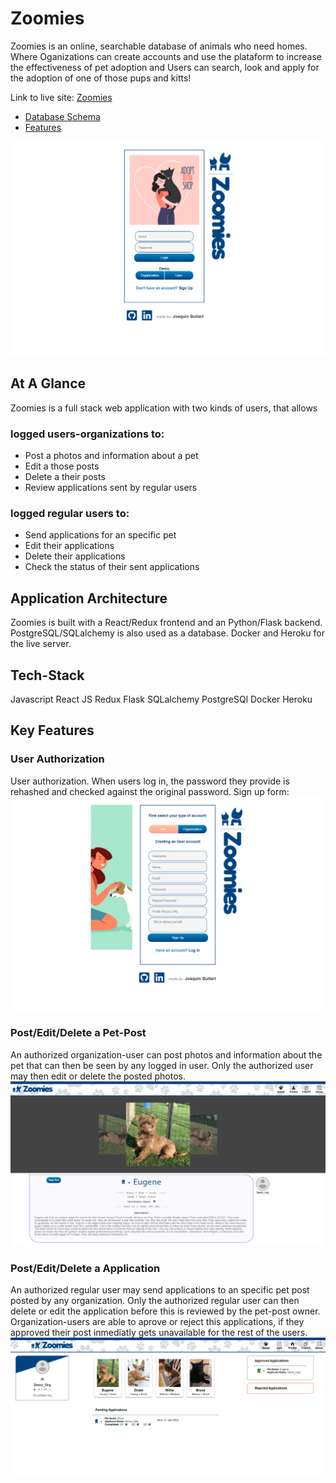 # Zoomies

Zoomies is an online, searchable database of animals who need homes. Where Oganizations can create accounts and use the plataform to increase the effectiveness of pet adoption and Users can search, look and apply for the adoption of one of those pups and kitts!

Link to live site: [Zoomies](https://aa-zoomies.herokuapp.com/)

- [Database Schema](https://github.com/jaguitart/zoomies/wiki/Database-Schema)
- [Features](https://github.com/jaguitart/zoomies/wiki/Features)


![ZoomiesLogin](https://github.com/jaguitart/zoomies/blob/main/react-app/public/readme-img/login.png?raw=true)

## At A Glance
Zoomies is a full stack web application with two kinds of users, that allows 
### logged users-organizations to:
 - Post a photos and information about a pet
 - Edit a those posts
 - Delete a their posts
 - Review applications sent by regular users
 ### logged regular users to:
 - Send applications for an specific pet
 - Edit their applications
 - Delete their applications
 - Check the status of their sent applications
 

## Application Architecture
Zoomies is built with a React/Redux frontend and an Python/Flask backend. PostgreSQL/SQLalchemy is also used as a database. Docker and Heroku for the live server.

## Tech-Stack
Javascript
React JS
Redux
Flask
SQLalchemy
PostgreSQl
Docker
Heroku


## Key Features
### User Authorization
User authorization. When users log in, the password they provide is rehashed and checked against the original password.
Sign up form:
![Splash Page](https://github.com/jaguitart/zoomies/blob/main/react-app/public/readme-img/singup.png?raw=true)

### Post/Edit/Delete a Pet-Post
An authorized organization-user can post photos and information about the pet that can then be seen by any logged in user. Only the authorized user may then edit or delete the posted photos.
![Create a Pet-Post](https://github.com/jaguitart/zoomies/blob/main/react-app/public/readme-img/pet-post.png?raw=true)

### Post/Edit/Delete a Application
An authorized regular user may send applications to an specific pet post posted by any organization. Only the authorized regular user can then delete or edit the application before this is reviewed by the pet-post owner. Organization-users are able to aprove or reject this applications, if they approved their post inmediatly gets unavailable for the rest of the users.
![Create an Application](https://github.com/jaguitart/zoomies/blob/main/react-app/public/readme-img/applications.png?raw=true)
